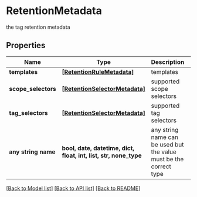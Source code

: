 # RetentionMetadata

the tag retention metadata

## Properties
Name | Type | Description | Notes
------------ | ------------- | ------------- | -------------
**templates** | [**[RetentionRuleMetadata]**](RetentionRuleMetadata.md) | templates | [optional] 
**scope_selectors** | [**[RetentionSelectorMetadata]**](RetentionSelectorMetadata.md) | supported scope selectors | [optional] 
**tag_selectors** | [**[RetentionSelectorMetadata]**](RetentionSelectorMetadata.md) | supported tag selectors | [optional] 
**any string name** | **bool, date, datetime, dict, float, int, list, str, none_type** | any string name can be used but the value must be the correct type | [optional]

[[Back to Model list]](../README.md#documentation-for-models) [[Back to API list]](../README.md#documentation-for-api-endpoints) [[Back to README]](../README.md)


